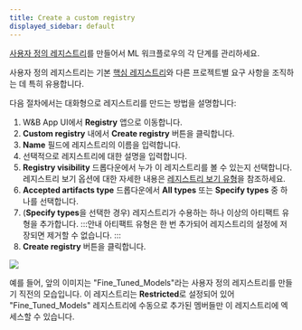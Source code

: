```yaml
---
title: Create a custom registry
displayed_sidebar: default
---
```


[사용자 정의 레지스트리](./registry_types.md#custom-registry)를 만들어서 ML 워크플로우의 각 단계를 관리하세요.

사용자 정의 레지스트리는 기본 [핵심 레지스트리](./registry_types.md#core-registry)와 다른 프로젝트별 요구 사항을 조직하는 데 특히 유용합니다.

다음 절차에서는 대화형으로 레지스트리를 만드는 방법을 설명합니다:
1. W&B App UI에서 **Registry** 앱으로 이동합니다.
2. **Custom registry** 내에서 **Create registry** 버튼을 클릭합니다.
3. **Name** 필드에 레지스트리의 이름을 입력합니다.
4. 선택적으로 레지스트리에 대한 설명을 입력합니다.
5. **Registry visibility** 드롭다운에서 누가 이 레지스트리를 볼 수 있는지 선택합니다. 레지스트리 보기 옵션에 대한 자세한 내용은 [레지스트리 보기 유형](./configure_registry.md#registry-visibility-types)을 참조하세요.
6. **Accepted artifacts type** 드롭다운에서 **All types** 또는 **Specify types** 중 하나를 선택합니다.
7. (**Specify types**을 선택한 경우) 레지스트리가 수용하는 하나 이상의 아티팩트 유형을 추가합니다.
:::안내
아티팩트 유형은 한 번 추가되어 레지스트리의 설정에 저장되면 제거할 수 없습니다.
:::
8. **Create registry** 버튼을 클릭합니다.

![](/images/registry/create_registry.gif)

예를 들어, 앞의 이미지는 "Fine_Tuned_Models"라는 사용자 정의 레지스트리를 만들기 직전의 모습입니다. 이 레지스트리는 **Restricted**로 설정되어 있어 "Fine_Tuned_Models" 레지스트리에 수동으로 추가된 멤버들만 이 레지스트리에 엑세스할 수 있습니다.